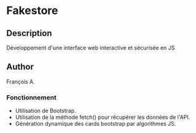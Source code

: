 # Fakestore


## Description
Développement d'une interface web interactive et sécurisée en JS

## Author
François A.

### Fonctionnement
- Utilisation de Bootstrap.
- Utilisation de la méthode fetch() pour récupérer les données de l'API.
- Génération dynamique des cards bootstrap par algorithmes JS.